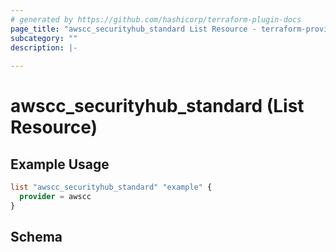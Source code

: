 ```yaml
---
# generated by https://github.com/hashicorp/terraform-plugin-docs
page_title: "awscc_securityhub_standard List Resource - terraform-provider-awscc"
subcategory: ""
description: |-
  
---
```


# awscc_securityhub_standard (List Resource)



## Example Usage

```terraform
list "awscc_securityhub_standard" "example" {
  provider = awscc
}
```

<!-- schema generated by tfplugindocs -->
## Schema
